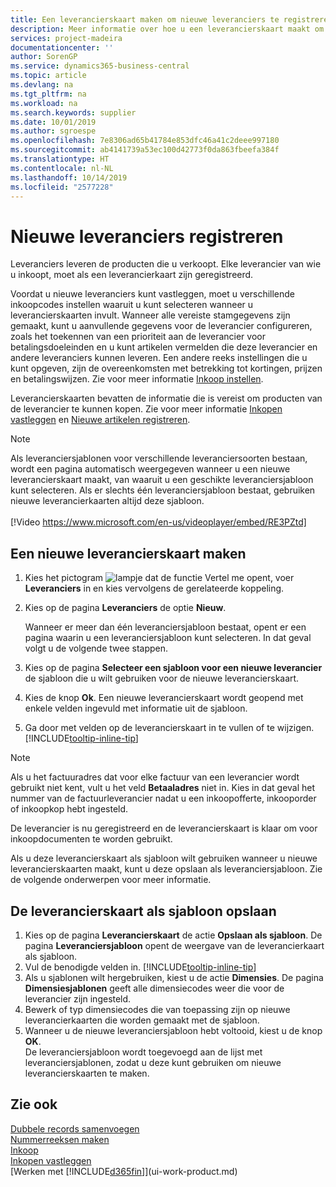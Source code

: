 ```yaml
---
title: Een leverancierskaart maken om nieuwe leveranciers te registreren | Microsoft Docs
description: Meer informatie over hoe u een leverancierskaart maakt om een nieuwe leverancier te registreren.
services: project-madeira
documentationcenter: ''
author: SorenGP
ms.service: dynamics365-business-central
ms.topic: article
ms.devlang: na
ms.tgt_pltfrm: na
ms.workload: na
ms.search.keywords: supplier
ms.date: 10/01/2019
ms.author: sgroespe
ms.openlocfilehash: 7e8306ad65b41784e853dfc46a41c2deee997180
ms.sourcegitcommit: ab4141739a53ec100d42773f0da863fbeefa384f
ms.translationtype: HT
ms.contentlocale: nl-NL
ms.lasthandoff: 10/14/2019
ms.locfileid: "2577228"
---
```

# <a name="register-new-vendors"></a>Nieuwe leveranciers registreren
Leveranciers leveren de producten die u verkoopt. Elke leverancier van wie u inkoopt, moet als een leverancierkaart zijn geregistreerd.

Voordat u nieuwe leveranciers kunt vastleggen, moet u verschillende inkoopcodes instellen waaruit u kunt selecteren wanneer u leverancierskaarten invult. Wanneer alle vereiste stamgegevens zijn gemaakt, kunt u aanvullende gegevens voor de leverancier configureren, zoals het toekennen van een prioriteit aan de leverancier voor betalingsdoeleinden en u kunt artikelen vermelden die deze leverancier en andere leveranciers kunnen leveren. Een andere reeks instellingen die u kunt opgeven, zijn de overeenkomsten met betrekking tot kortingen, prijzen en betalingswijzen. Zie voor meer informatie [Inkoop instellen](purchasing-setup-purchasing.md).

Leverancierskaarten bevatten de informatie die is vereist om producten van de leverancier te kunnen kopen. Zie voor meer informatie [Inkopen vastleggen](purchasing-how-record-purchases.md) en [Nieuwe artikelen registreren](inventory-how-register-new-items.md).

> [!NOTE]  
>   Als leveranciersjablonen voor verschillende leveranciersoorten bestaan, wordt een pagina automatisch weergegeven wanneer u een nieuwe leverancierskaart maakt, van waaruit u een geschikte leveranciersjabloon kunt selecteren. Als er slechts één leveranciersjabloon bestaat, gebruiken nieuwe leverancierkaarten altijd deze sjabloon.
<br><br>
> [!Video https://www.microsoft.com/en-us/videoplayer/embed/RE3PZtd]

## <a name="to-create-a-new-vendor-card"></a>Een nieuwe leverancierskaart maken
1. Kies het pictogram ![lampje dat de functie Vertel me opent](media/ui-search/search_small.png "Vertel me wat u wilt doen"), voer **Leveranciers** in en kies vervolgens de gerelateerde koppeling.  
2. Kies op de pagina **Leveranciers** de optie **Nieuw**.

    Wanneer er meer dan één leveranciersjabloon bestaat, opent er een pagina waarin u een leveranciersjabloon kunt selecteren. In dat geval volgt u de volgende twee stappen.
3. Kies op de pagina **Selecteer een sjabloon voor een nieuwe leverancier** de sjabloon die u wilt gebruiken voor de nieuwe leverancierskaart.
4. Kies de knop **Ok**. Een nieuwe leverancierskaart wordt geopend met enkele velden ingevuld met informatie uit de sjabloon.
5. Ga door met velden op de leverancierskaart in te vullen of te wijzigen. [!INCLUDE[tooltip-inline-tip](includes/tooltip-inline-tip_md.md)]

> [!NOTE]  
>   Als u het factuuradres dat voor elke factuur van een leverancier wordt gebruikt niet kent, vult u het veld **Betaaladres** niet in. Kies in dat geval het nummer van de factuurleverancier nadat u een inkoopofferte, inkooporder of inkoopkop hebt ingesteld.

De leverancier is nu geregistreerd en de leverancierskaart is klaar om voor inkoopdocumenten te worden gebruikt.

Als u deze leverancierskaart als sjabloon wilt gebruiken wanneer u nieuwe leverancierskaarten maakt, kunt u deze opslaan als leveranciersjabloon. Zie de volgende onderwerpen voor meer informatie.

## <a name="to-save-the-vendor-card-as-a-template"></a>De leverancierskaart als sjabloon opslaan
1. Kies op de pagina **Leverancierskaart** de actie **Opslaan als sjabloon**. De pagina **Leveranciersjabloon** opent de weergave van de leverancierkaart als sjabloon.
2. Vul de benodigde velden in. [!INCLUDE[tooltip-inline-tip](includes/tooltip-inline-tip_md.md)]
3. Als u sjablonen wilt hergebruiken, kiest u de actie **Dimensies**. De pagina **Dimensiesjablonen** geeft alle dimensiecodes weer die voor de leverancier zijn ingesteld.
4. Bewerk of typ dimensiecodes die van toepassing zijn op nieuwe leverancierkaarten die worden gemaakt met de sjabloon.
5. Wanneer u de nieuwe leveranciersjabloon hebt voltooid, kiest u de knop **OK**.  
   De leveranciersjabloon wordt toegevoegd aan de lijst met leveranciersjablonen, zodat u deze kunt gebruiken om nieuwe leverancierskaarten te maken.

## <a name="see-also"></a>Zie ook
[Dubbele records samenvoegen](sales-how-merge-duplicate-records.md)  
[Nummerreeksen maken](ui-create-number-series.md)  
[Inkoop](purchasing-manage-purchasing.md)  
[Inkopen vastleggen](purchasing-how-record-purchases.md)   
[Werken met [!INCLUDE[d365fin](includes/d365fin_md.md)]](ui-work-product.md)  
